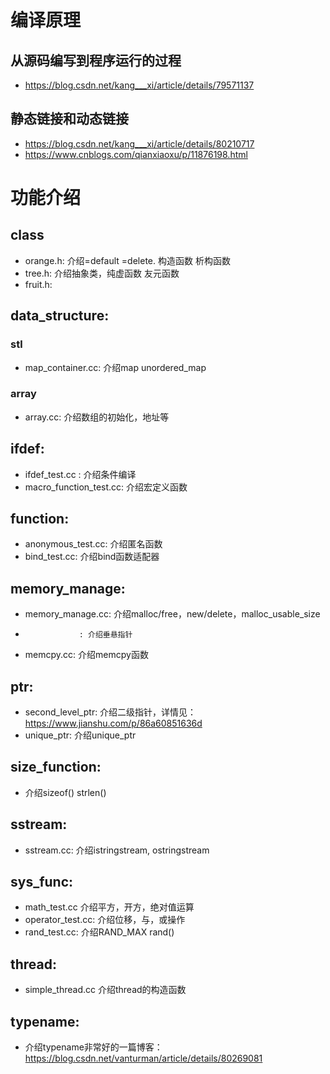 # 编译原理

## 从源码编写到程序运行的过程
-    https://blog.csdn.net/kang___xi/article/details/79571137

## 静态链接和动态链接
-    https://blog.csdn.net/kang___xi/article/details/80210717
-    https://www.cnblogs.com/qianxiaoxu/p/11876198.html

# 功能介绍
## class
- orange.h: 介绍=default =delete. 构造函数 析构函数
- tree.h: 介绍抽象类，纯虚函数 友元函数
- fruit.h:

## data_structure:
### stl
- map_container.cc: 介绍map unordered_map
### array
- array.cc: 介绍数组的初始化，地址等

## ifdef:
- ifdef_test.cc : 介绍条件编译
- macro_function_test.cc: 介绍宏定义函数

## function:
- anonymous_test.cc: 介绍匿名函数
- bind_test.cc: 介绍bind函数适配器

## memory_manage:
- memory_manage.cc: 介绍malloc/free，new/delete，malloc_usable_size
-                 : 介绍垂悬指针
- memcpy.cc: 介绍memcpy函数

## ptr:
- second_level_ptr: 介绍二级指针，详情见：https://www.jianshu.com/p/86a60851636d
- unique_ptr: 介绍unique_ptr

## size_function:
- 介绍sizeof() strlen()

## sstream:
- sstream.cc: 介绍istringstream, ostringstream

## sys_func: 
- math_test.cc 介绍平方，开方，绝对值运算
- operator_test.cc: 介绍位移，与，或操作
- rand_test.cc: 介绍RAND_MAX rand()

## thread:
- simple_thread.cc 介绍thread的构造函数

## typename:
- 介绍typename非常好的一篇博客：https://blog.csdn.net/vanturman/article/details/80269081
